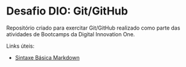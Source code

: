 # Desafio DIO: Git/GitHub

Repositório criado para exercitar Git/GitHub realizado como parte das atividades de Bootcamps da Digital Innovation One.

Links úteis:
- [Sintaxe Básica Markdown](https://www.markdownguide.org/basic-syntax/)
